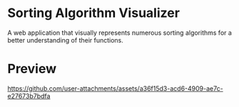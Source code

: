 # Sorting Algorithm Visualizer
A web application that visually represents numerous sorting algorithms for a better understanding of their functions.

# Preview
https://github.com/user-attachments/assets/a36f15d3-acd6-4909-ae7c-e27673b7bdfa

